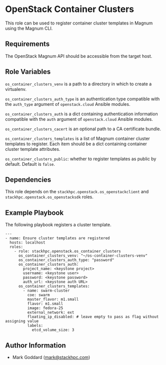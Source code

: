 OpenStack Container Clusters
============================

This role can be used to register container cluster templates in Magnum
using the Magnum CLI.

Requirements
------------

The OpenStack Magnum API should be accessible from the target host.

Role Variables
--------------

`os_container_clusters_venv` is a path to a directory in which to create a
virtualenv.

`os_container_clusters_auth_type` is an authentication type compatible with the
`auth_type` argument of `openstack.cloud` Ansible modules.

`os_container_clusters_auth` is a dict containing authentication information
compatible with the `auth` argument of `openstack.cloud` Ansible modules.

`os_container_clusters_cacert` is an optional path to a CA certificate bundle.

`os_container_clusters_templates` is a list of Magnum container cluster
templates to register. Each item should be a dict containing container cluster
template attributes.

`os_container_clusters_public`: whether to register templates as public by
default. Default is `false`.

Dependencies
------------

This role depends on the `stackhpc.openstack.os_openstackclient` and
`stackhpc.openstack.os_openstacksdk` roles.

Example Playbook
----------------

The following playbook registers a cluster template.

    ---
    - name: Ensure cluster templates are registered
      hosts: localhost
      roles:
        - role: stackhpc.openstack.os_container_clusters
          os_container_clusters_venv: "~/os-container-clusters-venv"
          os_container_clusters_auth_type: "password"
          os_container_clusters_auth:
            project_name: <keystone project>
            username: <keystone user>
            password: <keystone password>
            auth_url: <keystone auth URL>
          os_container_clusters_templates:
            - name: swarm-cluster
              coe: swarm
              master_flavor: m1.small
              flavor: m1.small
              image: fedora-25
              external_network: ext
              floating_ip_disabled: # leave empty to pass as flag without assigning value
              labels:
                etcd_volume_size: 3

Author Information
------------------

- Mark Goddard (<mark@stackhpc.com>)
